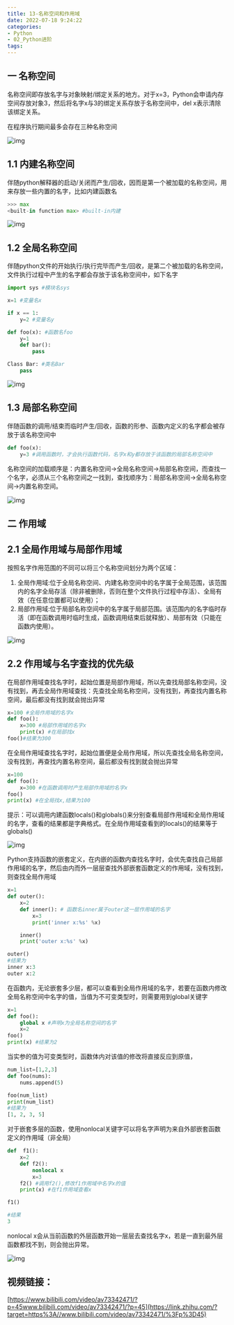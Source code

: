 ```yaml
---
title: 13-名称空间和作用域
date: 2022-07-18 9:24:22
categories:
- Python
- 02_Python进阶
tags:
---
```


## 一 名称空间

名称空间即存放名字与对象映射/绑定关系的地方。对于x=3，Python会申请内存空间存放对象3，然后将名字x与3的绑定关系存放于名称空间中，del x表示清除该绑定关系。

 在程序执行期间最多会存在三种名称空间

![img](https://pic2.zhimg.com/80/v2-596e030156bc539213fb080d356ca1d9_720w.jpg)

## 1.1 内建名称空间

伴随python解释器的启动/关闭而产生/回收，因而是第一个被加载的名称空间，用来存放一些内置的名字，比如内建函数名

```python
>>> max
<built-in function max> #built-in内建
```

![img](https://pic3.zhimg.com/80/v2-6b1e7070c484f0d266dcfdc04ebf265a_720w.jpg)

## 1.2 全局名称空间

伴随python文件的开始执行/执行完毕而产生/回收，是第二个被加载的名称空间，文件执行过程中产生的名字都会存放于该名称空间中，如下名字

```python
import sys #模块名sys

x=1 #变量名x

if x == 1:
    y=2 #变量名y

def foo(x): #函数名foo
    y=1
    def bar():
        pass

Class Bar: #类名Bar
    pass
```

![img](https://pic2.zhimg.com/80/v2-2def7f8d2d87802b200813e691a5acfd_720w.jpg)

## 1.3 局部名称空间

伴随函数的调用/结束而临时产生/回收，函数的形参、函数内定义的名字都会被存放于该名称空间中

```python
def foo(x):
    y=3 #调用函数时，才会执行函数代码，名字x和y都存放于该函数的局部名称空间中
```

名称空间的加载顺序是：内置名称空间->全局名称空间->局部名称空间，而查找一个名字，必须从三个名称空间之一找到，查找顺序为：局部名称空间->全局名称空间->内置名称空间。

![img](https://pic1.zhimg.com/80/v2-521d2bf3131371f8d2656b184ad17798_720w.jpg)

## 二 作用域

## 2.1 全局作用域与局部作用域

按照名字作用范围的不同可以将三个名称空间划分为两个区域：

1. 全局作用域:位于全局名称空间、内建名称空间中的名字属于全局范围，该范围内的名字全局存活（除非被删除，否则在整个文件执行过程中存活）、全局有效（在任意位置都可以使用）；
2. 局部作用域:位于局部名称空间中的名字属于局部范围。该范围内的名字临时存活（即在函数调用时临时生成，函数调用结束后就释放）、局部有效（只能在函数内使用）。

![img](https://pic4.zhimg.com/80/v2-c7c952d4554d6db0cf46305be525bafb_720w.jpg)

## 2.2 作用域与名字查找的优先级

 在局部作用域查找名字时，起始位置是局部作用域，所以先查找局部名称空间，没有找到，再去全局作用域查找：先查找全局名称空间，没有找到，再查找内置名称空间，最后都没有找到就会抛出异常

```python
x=100 #全局作用域的名字x
def foo():
    x=300 #局部作用域的名字x
    print(x) #在局部找x
foo()#结果为300
```

在全局作用域查找名字时，起始位置便是全局作用域，所以先查找全局名称空间，没有找到，再查找内置名称空间，最后都没有找到就会抛出异常

```python
x=100
def foo():
    x=300 #在函数调用时产生局部作用域的名字x
foo()
print(x) #在全局找x,结果为100
```

提示：可以调用内建函数locals()和globals()来分别查看局部作用域和全局作用域的名字，查看的结果都是字典格式。在全局作用域查看到的locals()的结果等于globals()

![img](https://pic3.zhimg.com/80/v2-7adbbd64e5216724e7933789054d0f1e_720w.jpg)

Python支持函数的嵌套定义，在内嵌的函数内查找名字时，会优先查找自己局部作用域的名字，然后由内而外一层层查找外部嵌套函数定义的作用域，没有找到，则查找全局作用域

```python
x=1
def outer():
    x=2
    def inner(): # 函数名inner属于outer这一层作用域的名字
        x=3
        print('inner x:%s' %x)

    inner()
    print('outer x:%s' %x)

outer() 
#结果为
inner x:3
outer x:2
```

在函数内，无论嵌套多少层，都可以查看到全局作用域的名字，若要在函数内修改全局名称空间中名字的值，当值为不可变类型时，则需要用到global关键字

```python
x=1
def foo():
    global x #声明x为全局名称空间的名字
    x=2
foo()
print(x) #结果为2
```

当实参的值为可变类型时，函数体内对该值的修改将直接反应到原值，

```python
num_list=[1,2,3]
def foo(nums):
    nums.append(5)

foo(num_list)
print(num_list)
#结果为
[1, 2, 3, 5]
```

对于嵌套多层的函数，使用nonlocal关键字可以将名字声明为来自外部嵌套函数定义的作用域（非全局）

```python
def  f1():
    x=2
    def f2():
        nonlocal x
        x=3
    f2() #调用f2(),修改f1作用域中名字x的值
    print(x) #在f1作用域查看x

f1()

#结果
3
```

nonlocal x会从当前函数的外层函数开始一层层去查找名字x，若是一直到最外层函数都找不到，则会抛出异常。

![img](https://pic2.zhimg.com/80/v2-632ec1c5586b42b1b603268097360c35_720w.jpg)

## 视频链接：

[https://www.bilibili.com/video/av73342471/?p=45www.bilibili.com/video/av73342471/?p=45](https://link.zhihu.com/?target=https%3A//www.bilibili.com/video/av73342471/%3Fp%3D45)